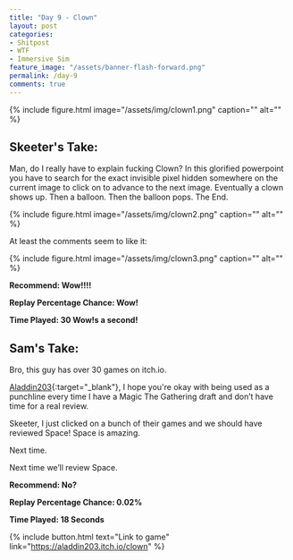 ```yaml
---
title: "Day 9 - Clown"
layout: post
categories:
- Shitpost
- WTF
- Immersive Sim
feature_image: "/assets/banner-flash-forward.png"
permalink: /day-9
comments: true
---
```


{% include figure.html image="/assets/img/clown1.png" caption="" alt="" %}

## Skeeter's Take:

Man, do I really have to explain fucking Clown? 
In this glorified powerpoint you have to search for the exact invisible pixel hidden somewhere on the current image to click on to advance to the next image. Eventually a clown shows up. Then a balloon. Then the balloon pops. The End.

{% include figure.html image="/assets/img/clown2.png" caption="" alt="" %}

At least the comments seem to like it: 

{% include figure.html image="/assets/img/clown3.png" caption="" alt="" %}

**Recommend: Wow!!!!**

**Replay Percentage Chance: Wow!**

**Time Played: 30 Wow!s a second!**

## Sam's Take:

Bro, this guy has over 30 games on itch.io. 

[Aladdin203](https://aladdin203.itch.io/){:target="_blank"}, I hope you're okay with being used as a punchline every time I have a Magic The Gathering draft and don’t have time for a real review.

Skeeter, I just clicked on a bunch of their games and we should have reviewed Space! Space is amazing.

Next time.

Next time we’ll review Space.

**Recommend: No?**

**Replay Percentage Chance: 0.02%**

**Time Played: 18 Seconds**

{% include button.html text="Link to game" link="https://aladdin203.itch.io/clown" %}